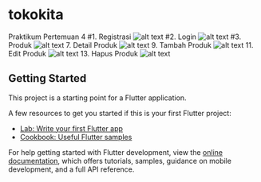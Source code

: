 # tokokita

Praktikum Pertemuan 4
#1. Registrasi
   ![alt text](https://github.com/nihayaturrahmah27/tokokita/blob/main/ss/registrasi_page.png?raw=true)
#2. Login
 ![alt text](https://github.com/nihayaturrahmah27/tokokita/blob/main/ss/login_page.png?raw=true)
#3. Produk
  ![alt text](https://github.com/nihayaturrahmah27/tokokita/blob/main/ss/produk_page.png?raw=true)
7. Detail Produk
   ![alt text](https://github.com/nihayaturrahmah27/tokokita/blob/main/ss/detail_produk.png?raw=true)
9. Tambah Produk
  ![alt text](https://github.com/nihayaturrahmah27/tokokita/blob/main/ss/tambah_produk.png?raw=true)
11. Edit Produk
   ![alt text](https://github.com/nihayaturrahmah27/tokokita/blob/main/ss/edit_produk.png?raw=true)
13. Hapus Produk
   ![alt text](https://github.com/nihayaturrahmah27/tokokita/blob/main/ss/hapus_produk.png?raw=true)

## Getting Started

This project is a starting point for a Flutter application.

A few resources to get you started if this is your first Flutter project:

- [Lab: Write your first Flutter app](https://docs.flutter.dev/get-started/codelab)
- [Cookbook: Useful Flutter samples](https://docs.flutter.dev/cookbook)

For help getting started with Flutter development, view the
[online documentation](https://docs.flutter.dev/), which offers tutorials,
samples, guidance on mobile development, and a full API reference.
